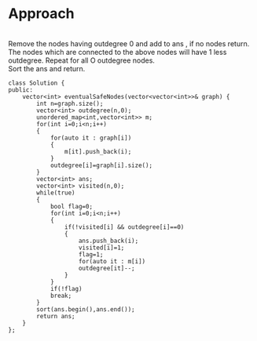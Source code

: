 # Approach
<br/>Remove the nodes having outdegree 0 and add to ans , if no nodes return.
<br/>The nodes which are connected to the above nodes will have 1 less outdegree. Repeat for all O outdegree nodes.
<br/>Sort the ans and return.
```
class Solution {
public:
    vector<int> eventualSafeNodes(vector<vector<int>>& graph) {
        int n=graph.size();
        vector<int> outdegree(n,0);
        unordered_map<int,vector<int>> m;
        for(int i=0;i<n;i++)
        {
            for(auto it : graph[i])
            {
                m[it].push_back(i);
            }
            outdegree[i]=graph[i].size();
        }
        vector<int> ans;
        vector<int> visited(n,0);
        while(true)
        {
            bool flag=0;
            for(int i=0;i<n;i++)
            {
                if(!visited[i] && outdegree[i]==0)
                {
                    ans.push_back(i);
                    visited[i]=1;
                    flag=1;
                    for(auto it : m[i])
                    outdegree[it]--;
                }
            }
            if(!flag)
            break;
        }
        sort(ans.begin(),ans.end());
        return ans;
    }
};
```

